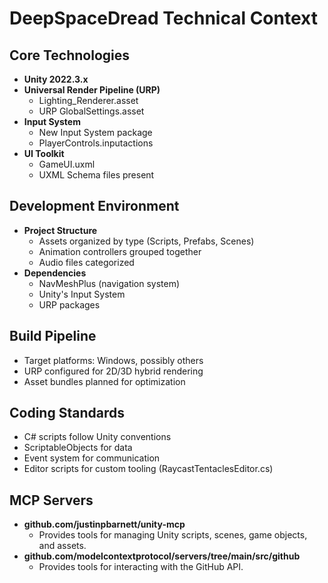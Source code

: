 # DeepSpaceDread Technical Context

## Core Technologies
- **Unity 2022.3.x**
- **Universal Render Pipeline (URP)**
  - Lighting_Renderer.asset
  - URP GlobalSettings.asset
- **Input System**
  - New Input System package
  - PlayerControls.inputactions
- **UI Toolkit**
  - GameUI.uxml
  - UXML Schema files present

## Development Environment
- **Project Structure**
  - Assets organized by type (Scripts, Prefabs, Scenes)
  - Animation controllers grouped together
  - Audio files categorized
- **Dependencies**
  - NavMeshPlus (navigation system)
  - Unity's Input System
  - URP packages

## Build Pipeline
- Target platforms: Windows, possibly others
- URP configured for 2D/3D hybrid rendering
- Asset bundles planned for optimization

## Coding Standards
- C# scripts follow Unity conventions
- ScriptableObjects for data
- Event system for communication
- Editor scripts for custom tooling (RaycastTentaclesEditor.cs)

## MCP Servers
- **github.com/justinpbarnett/unity-mcp**
  - Provides tools for managing Unity scripts, scenes, game objects, and assets.
- **github.com/modelcontextprotocol/servers/tree/main/src/github**
  - Provides tools for interacting with the GitHub API.
